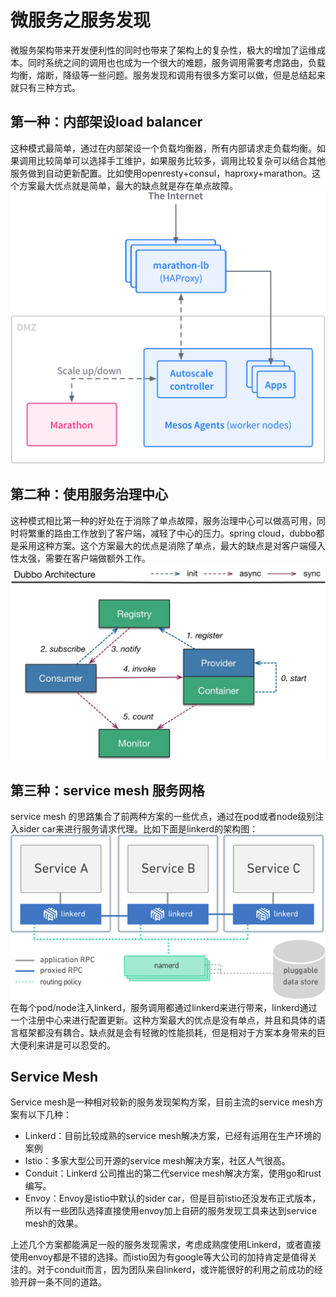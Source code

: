 # 微服务之服务发现
微服务架构带来开发便利性的同时也带来了架构上的复杂性，极大的增加了运维成本。同时系统之间的调用也也成为一个很大的难题，服务调用需要考虑路由，负载均衡，熔断，降级等一些问题。服务发现和调用有很多方案可以做，但是总结起来就只有三种方式。

## 第一种：内部架设load balancer
这种模式最简单，通过在内部架设一个负载均衡器，所有内部请求走负载均衡。如果调用比较简单可以选择手工维护，如果服务比较多，调用比较复杂可以结合其他服务做到自动更新配置。比如使用openresty+consul，haproxy+marathon。这个方案最大优点就是简单，最大的缺点就是存在单点故障。
![](img/15247189842009.png)

## 第二种：使用服务治理中心
这种模式相比第一种的好处在于消除了单点故障，服务治理中心可以做高可用，同时将繁重的路由工作放到了客户端，减轻了中心的压力。spring cloud，dubbo都是采用这种方案。这个方案最大的优点是消除了单点，最大的缺点是对客户端侵入性太强，需要在客户端做额外工作。
![](img/15247187211094.jpg)


## 第三种：service mesh 服务网格
service mesh 的思路集合了前两种方案的一些优点，通过在pod或者node级别注入sider car来进行服务请求代理。比如下面是linkerd的架构图：
![](img/15247172101999.png)
在每个pod/node注入linkerd，服务调用都通过linkerd来进行带来，linkerd通过一个注册中心来进行配置更新。这种方案最大的优点是没有单点，并且和具体的语言框架都没有耦合。缺点就是会有轻微的性能损耗，但是相对于方案本身带来的巨大便利来讲是可以忍受的。

## Service Mesh
Service mesh是一种相对较新的服务发现架构方案，目前主流的service mesh方案有以下几种：

* Linkerd：目前比较成熟的service mesh解决方案，已经有运用在生产环境的案例
* Istio：多家大型公司开源的service mesh解决方案，社区人气很高。
* Conduit：Linkerd 公司推出的第二代service mesh解决方案，使用go和rust编写。
* Envoy：Envoy是istio中默认的sider car，但是目前istio还没发布正式版本，所以有一些团队选择直接使用envoy加上自研的服务发现工具来达到service mesh的效果。

上述几个方案都能满足一般的服务发现需求，考虑成熟度使用Linkerd，或者直接使用envoy都是不错的选择。而istio因为有google等大公司的加持肯定是值得关注的。对于conduit而言，因为团队来自linkerd，或许能很好的利用之前成功的经验开辟一条不同的道路。


